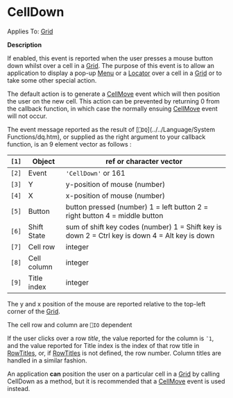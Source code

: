 




<h1 class="heading"><span class="name">CellDown</span></h1>

Applies To: [Grid](./grid.md)


**Description**


If enabled, this event is reported when the user presses a mouse button down whilst over a cell in a [Grid](./grid.md). The purpose of this event is to allow an application to display a pop-up [Menu](./menu.md) or a [Locator](./locator.md) over a cell in a [Grid](./grid.md) or to take some other special action.



The default action is to generate a [CellMove](./cellmove.md) event which will then position the user on the new cell. This action can be prevented by returning 0 from the callback function, in which case the normally ensuing [CellMove](./cellmove.md) event will not occur.



The event message reported as the result of [`⎕DQ`](../../Language/System Functions/dq.htm), or supplied as the right argument to your callback function, is an 9 element vector as follows :


| `[1]` | Object | ref or character vector |
| --- | --- | ---  |
| `[2]` | Event | `'CellDown'` or 161 |
| `[3]` | Y | y-position of mouse (number) |
| `[4]` | X | x-position of mouse (number) |
| `[5]` | Button | button pressed (number) 1 = left button 2 =        right button 4 = middle button |
| `[6]` | Shift State | sum of shift key codes (number) 1 = Shift key        is down 2 = Ctrl key is down 4 = Alt key is down |
| `[7]` | Cell row | integer |
| `[8]` | Cell column | integer |
| `[9]` | Title index | integer |



The y and x position of the mouse are reported relative to the top-left corner of the [Grid](./grid.md).


The cell row and column are `⎕IO` dependent


If the user clicks over a row *title*, the value reported for the column is `¯1`, and the value reported for Title index is the index of that row title in [RowTitles](./rowtitles.md), or, if [RowTitles](./rowtitles.md) is not defined, the row number. Column titles are handled in a similar fashion.


An application **can** position the user on a particular cell in a [Grid](./grid.md) by calling CellDown as a method, but it is recommended that a [CellMove](./cellmove.md) event is used instead.


